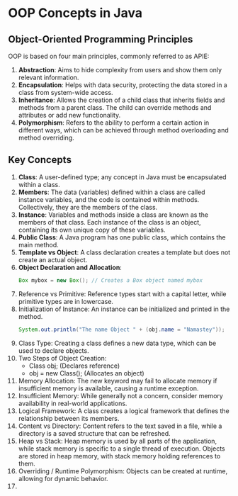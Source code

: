 # OOP Concepts in Java

## Object-Oriented Programming Principles
OOP is based on four main principles, commonly referred to as APIE:

1. **Abstraction**: Aims to hide complexity from users and show them only relevant information.
2. **Encapsulation**: Helps with data security, protecting the data stored in a class from system-wide access.
3. **Inheritance**: Allows the creation of a child class that inherits fields and methods from a parent class. The child can override methods and attributes or add new functionality.
4. **Polymorphism**: Refers to the ability to perform a certain action in different ways, which can be achieved through method overloading and method overriding.

## Key Concepts

1. **Class**: A user-defined type; any concept in Java must be encapsulated within a class.
2. **Members**: The data (variables) defined within a class are called instance variables, and the code is contained within methods. Collectively, they are the members of the class.
3. **Instance**: Variables and methods inside a class are known as the members of that class. Each instance of the class is an object, containing its own unique copy of these variables.
4. **Public Class**: A Java program has one public class, which contains the main method.
5. **Template vs Object**: A class declaration creates a template but does not create an actual object.
6. **Object Declaration and Allocation**: 
   ```java
   Box mybox = new Box(); // Creates a Box object named mybox
   ```
7. Reference vs Primitive: Reference types start with a capital letter, while primitive types are in lowercase.
8. Initialization of Instance: An instance can be initialized and printed in the method.
    ```java
    System.out.println("The name Object " + (obj.name = "Namastey"));
    ```
9. Class Type: Creating a class defines a new data type, which can be used to declare objects.
10. Two Steps of Object Creation:
    - Class obj; (Declares reference)
    - obj = new Class(); (Allocates an object)
11. Memory Allocation: The new keyword may fail to allocate memory if insufficient memory is available, causing a runtime exception.
12. Insufficient Memory: While generally not a concern, consider memory availability in real-world applications.
13. Logical Framework: A class creates a logical framework that defines the relationship between its members.
14. Content vs Directory: Content refers to the text saved in a file, while a directory is a saved structure that can be refreshed.
15. Heap vs Stack: Heap memory is used by all parts of the application, while stack memory is specific to a single thread of execution. Objects are stored in heap memory, with stack memory holding references to them.
16. Overriding / Runtime Polymorphism: Objects can be created at runtime, allowing for dynamic behavior.
17. 
